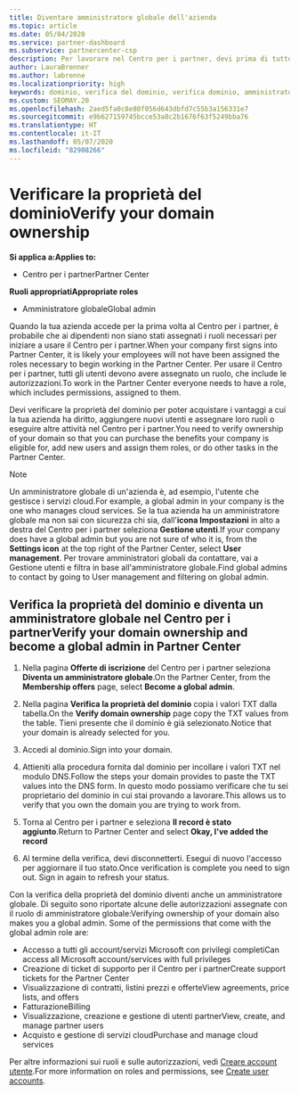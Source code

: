 ```yaml
---
title: Diventare amministratore globale dell'azienda
ms.topic: article
ms.date: 05/04/2020
ms.service: partner-dashboard
ms.subservice: partnercenter-csp
description: Per lavorare nel Centro per i partner, devi prima di tutto verificare la proprietà del dominio. Scopri come eseguire questa operazione per diventare un amministratore globale in grado di aggiungere utenti.
author: LauraBrenner
ms.author: labrenne
ms.localizationpriority: high
keywords: dominio, verifica del dominio, verifica dominio, amministratore globale, ruoli utente, autorizzazioni
ms.custom: SEOMAY.20
ms.openlocfilehash: 2aed5fa0c8e80f056d643dbfd7c55b3a156331e7
ms.sourcegitcommit: e9b627159745bcce53a8c2b1676f63f5249bba76
ms.translationtype: HT
ms.contentlocale: it-IT
ms.lasthandoff: 05/07/2020
ms.locfileid: "82908266"
---
```

# <a name="verify-your-domain-ownership"></a><span data-ttu-id="871e0-105">Verificare la proprietà del dominio</span><span class="sxs-lookup"><span data-stu-id="871e0-105">Verify your domain ownership</span></span>

<span data-ttu-id="871e0-106">**Si applica a:**</span><span class="sxs-lookup"><span data-stu-id="871e0-106">**Applies to:**</span></span>

- <span data-ttu-id="871e0-107">Centro per i partner</span><span class="sxs-lookup"><span data-stu-id="871e0-107">Partner Center</span></span>

<span data-ttu-id="871e0-108">**Ruoli appropriati**</span><span class="sxs-lookup"><span data-stu-id="871e0-108">**Appropriate roles**</span></span>

- <span data-ttu-id="871e0-109">Amministratore globale</span><span class="sxs-lookup"><span data-stu-id="871e0-109">Global admin</span></span>

<span data-ttu-id="871e0-110">Quando la tua azienda accede per la prima volta al Centro per i partner, è probabile che ai dipendenti non siano stati assegnati i ruoli necessari per iniziare a usare il Centro per i partner.</span><span class="sxs-lookup"><span data-stu-id="871e0-110">When your company first signs into Partner Center, it is likely your employees will not have been assigned the roles necessary to begin working in the Partner Center.</span></span> <span data-ttu-id="871e0-111">Per usare il Centro per i partner, tutti gli utenti devono avere assegnato un ruolo, che include le autorizzazioni.</span><span class="sxs-lookup"><span data-stu-id="871e0-111">To work in the Partner Center everyone needs to have a role, which includes permissions, assigned to them.</span></span>  

<span data-ttu-id="871e0-112">Devi verificare la proprietà del dominio per poter acquistare i vantaggi a cui la tua azienda ha diritto, aggiungere nuovi utenti e assegnare loro ruoli o eseguire altre attività nel Centro per i partner.</span><span class="sxs-lookup"><span data-stu-id="871e0-112">You need to verify ownership of your domain so that you can purchase the benefits your company is eligible for, add new users and assign them roles, or do other tasks in the Partner Center.</span></span>

>[!Note]
><span data-ttu-id="871e0-113">Un amministratore globale di un'azienda è, ad esempio, l'utente che gestisce i servizi cloud.</span><span class="sxs-lookup"><span data-stu-id="871e0-113">For example, a global admin in your company is the one who manages cloud services.</span></span> <span data-ttu-id="871e0-114">Se la tua azienda ha un amministratore globale ma non sai con sicurezza chi sia, dall'**icona Impostazioni** in alto a destra del Centro per i partner seleziona **Gestione utenti**.</span><span class="sxs-lookup"><span data-stu-id="871e0-114">If your company does have a global admin but you are not sure of who it is, from the **Settings icon** at the top right of the Partner Center, select **User management**.</span></span> <span data-ttu-id="871e0-115">Per trovare amministratori globali da contattare, vai a Gestione utenti e filtra in base all'amministratore globale.</span><span class="sxs-lookup"><span data-stu-id="871e0-115">Find global admins to contact by going to User management and filtering on global admin.</span></span>

## <a name="verify-your-domain-ownership-and-become-a-global-admin-in-partner-center"></a><span data-ttu-id="871e0-116">Verifica la proprietà del dominio e diventa un amministratore globale nel Centro per i partner</span><span class="sxs-lookup"><span data-stu-id="871e0-116">Verify your domain ownership and become a global admin in Partner Center</span></span>

1. <span data-ttu-id="871e0-117">Nella pagina **Offerte di iscrizione** del Centro per i partner seleziona **Diventa un amministratore globale**.</span><span class="sxs-lookup"><span data-stu-id="871e0-117">On the Partner Center, from the **Membership offers** page, select **Become a global admin**.</span></span> 

2. <span data-ttu-id="871e0-118">Nella pagina **Verifica la proprietà del dominio** copia i valori TXT dalla tabella.</span><span class="sxs-lookup"><span data-stu-id="871e0-118">On the **Verify domain ownership** page copy the TXT values from the table.</span></span> <span data-ttu-id="871e0-119">Tieni presente che il dominio è già selezionato.</span><span class="sxs-lookup"><span data-stu-id="871e0-119">Notice that your domain is already selected for you.</span></span>

3. <span data-ttu-id="871e0-120">Accedi al dominio.</span><span class="sxs-lookup"><span data-stu-id="871e0-120">Sign into your domain.</span></span> 

4. <span data-ttu-id="871e0-121">Attieniti alla procedura fornita dal dominio per incollare i valori TXT nel modulo DNS.</span><span class="sxs-lookup"><span data-stu-id="871e0-121">Follow the steps your domain provides to paste the TXT values into the DNS form.</span></span>  <span data-ttu-id="871e0-122">In questo modo possiamo verificare che tu sei proprietario del dominio in cui stai provando a lavorare.</span><span class="sxs-lookup"><span data-stu-id="871e0-122">This allows us to verify that you own the domain you are trying to work from.</span></span>

5. <span data-ttu-id="871e0-123">Torna al Centro per i partner e seleziona **Il record è stato aggiunto**.</span><span class="sxs-lookup"><span data-stu-id="871e0-123">Return to Partner Center and select **Okay, I've added the record**</span></span>

6. <span data-ttu-id="871e0-124">Al termine della verifica, devi disconnetterti. Esegui di nuovo l'accesso per aggiornare il tuo stato.</span><span class="sxs-lookup"><span data-stu-id="871e0-124">Once verification is complete you need to sign out. Sign in again to refresh your status.</span></span> 

<span data-ttu-id="871e0-125">Con la verifica della proprietà del dominio diventi anche un amministratore globale. Di seguito sono riportate alcune delle autorizzazioni assegnate con il ruolo di amministratore globale:</span><span class="sxs-lookup"><span data-stu-id="871e0-125">Verifying ownership of your domain also makes you a global admin. Some of the permissions that come with the global admin role are:</span></span>

- <span data-ttu-id="871e0-126">Accesso a tutti gli account/servizi Microsoft con privilegi completi</span><span class="sxs-lookup"><span data-stu-id="871e0-126">Can access all Microsoft account/services with full privileges</span></span> 
- <span data-ttu-id="871e0-127">Creazione di ticket di supporto per il Centro per i partner</span><span class="sxs-lookup"><span data-stu-id="871e0-127">Create support tickets for the Partner Center</span></span>
- <span data-ttu-id="871e0-128">Visualizzazione di contratti, listini prezzi e offerte</span><span class="sxs-lookup"><span data-stu-id="871e0-128">View agreements, price lists, and offers</span></span>
- <span data-ttu-id="871e0-129">Fatturazione</span><span class="sxs-lookup"><span data-stu-id="871e0-129">Billing</span></span>
- <span data-ttu-id="871e0-130">Visualizzazione, creazione e gestione di utenti partner</span><span class="sxs-lookup"><span data-stu-id="871e0-130">View, create, and manage partner users</span></span>
- <span data-ttu-id="871e0-131">Acquisto e gestione di servizi cloud</span><span class="sxs-lookup"><span data-stu-id="871e0-131">Purchase and manage cloud services</span></span>

<span data-ttu-id="871e0-132">Per altre informazioni sui ruoli e sulle autorizzazioni, vedi [Creare account utente](create-user-accounts-and-set-permissions.md).</span><span class="sxs-lookup"><span data-stu-id="871e0-132">For more information on roles and permissions, see [Create user accounts](create-user-accounts-and-set-permissions.md).</span></span> 